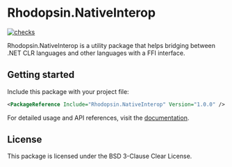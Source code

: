 ﻿# Rhodopsin.NativeInterop
[![checks](https://github.com/shanoaice/Rhodopsin.NativeInterop/actions/workflows/docfx.yaml/badge.svg)](https://github.com/shanoaice/Rhodopsin.NativeInterop/actions/workflows/docfx.yaml) 

Rhodopsin.NativeInterop is a utility package that helps bridging between .NET CLR languages and other languages with a FFI interface.

## Getting started

Include this package with your project file:
```xml
<PackageReference Include="Rhodopsin.NativeInterop" Version="1.0.0" />
```

For detailed usage and API references, visit the [documentation](https://shanoaice.github.io/Rhodopsin.NativeInterop/).

## License

This package is licensed under the BSD 3-Clause Clear License.
